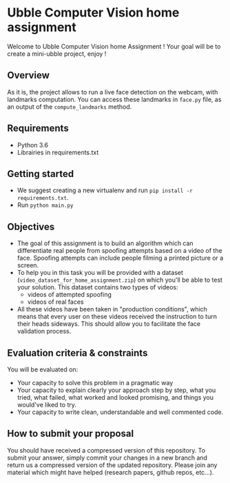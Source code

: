 # Ubble Computer Vision home assignment

Welcome to Ubble Computer Vision home Assignment  ! Your goal will be to create a mini-ubble project, enjoy !

## Overview

As it is, the project allows to run a live face detection on the webcam, with landmarks computation.
You can access these landmarks in `face.py` file, as an output of the `compute_landmarks` method.  

## Requirements

- Python 3.6
- Librairies in requirements.txt

## Getting started

- We suggest creating a new virtualenv and run `pip install -r requirements.txt`.
- Run `python main.py`

## Objectives

- The goal of this assignment is to build an algorithm which can differentiate real people from
 spoofing attempts based on a video of the face.
 Spoofing attempts can include people filming a printed picture or a screen.
- To help you in this task you will be provided with a dataset (`video_dataset_for_home_assignment.zip`) on which you'll be able
 to test your solution. This dataset contains two types of videos:
    - videos of attempted spoofing
    - videos of real faces
- All these videos have been taken in "production conditions", which means that every user
 on these videos received the instruction to turn their heads sideways. This should allow
  you to facilitate the face validation process.


## Evaluation criteria & constraints

You will be evaluated on:
- Your capacity to solve this problem in a pragmatic way
- Your capacity to explain clearly your approach step by step, what you tried, what failed, what worked and looked promising, and things you would've liked to try.
- Your capacity to write clean, understandable and well commented code.

## How to submit your proposal

You should have received a compressed version of this repository. To submit your answer, simply commit your changes in a new branch and return us a compressed version of the updated repository.
Please join any material which might have helped (research papers, github repos, etc...).

